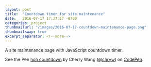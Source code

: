 ```yaml
---
layout: post
title:  "Countdown timer for site maintenance"
date:   2016-07-17 17:37:27 -0700
categories: project
thumbnailurl: "/images/2016-07-17-countdown-maintenance-page.png"
thumbnailswap: true
excerpt_separator: <!--more-->
---
```


A site maintenance page with JavaScript countdown timer.

<!--more-->
<p data-height="780" data-theme-id="light" data-slug-hash="PzQPWB" data-default-tab="result" data-user="chryw" data-embed-version="2" class="codepen">See the Pen <a href="http://codepen.io/chryw/pen/PzQPWB/">hoh countdown</a> by Cherry Wang (<a href="http://codepen.io/chryw">@chryw</a>) on <a href="http://codepen.io">CodePen</a>.</p>
<script async src="//assets.codepen.io/assets/embed/ei.js"></script>
